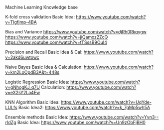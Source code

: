 Machine Learning Knowledge base


K-fold cross validation
Basic Idea: https://www.youtube.com/watch?v=TIgfjmp-4BA

Bias and Variance
https://www.youtube.com/watch?v=djRh0Rkqygw
https://www.youtube.com/watch?v=jiQamxz2ZcQ
https://www.youtube.com/watch?v=tTSssB9OuI4

Precision and Recall
Basic Idea & Cal:  https://www.youtube.com/watch?v=2akd6uwtowc

Naive Bayes
Basic Idea & Calculation: https://www.youtube.com/watch?v=km2LoOpdB3A&t=448s


Logistic Regression 
Basic Idea: https://www.youtube.com/watch?v=gNhogKJ_q7U
Calculation: https://www.youtube.com/watch?v=eX2sY2La4Ew

KNN Algorithm
Basic Idea: https://www.youtube.com/watch?v=UqYde-LULfs
Basic Idea2: https://www.youtube.com/watch?v=k_7gMp5wh5A


Ensemble methods
Basic Idea: https://www.youtube.com/watch?v=Yvn3--rIdZg
Basic Idea: https://www.youtube.com/watch?v=Un9zObFjBH0
